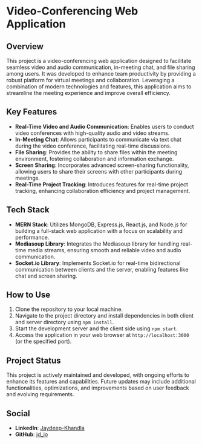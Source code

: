# Video-Conferencing Web Application

## Overview
This project is a video-conferencing web application designed to facilitate seamless video and audio communication, in-meeting chat, and file sharing among users. It was developed to enhance team productivity by providing a robust platform for virtual meetings and collaboration. Leveraging a combination of modern technologies and features, this application aims to streamline the meeting experience and improve overall efficiency.

## Key Features
- **Real-Time Video and Audio Communication**: Enables users to conduct video conferences with high-quality audio and video streams.
- **In-Meeting Chat**: Allows participants to communicate via text chat during the video conference, facilitating real-time discussions.
- **File Sharing**: Provides the ability to share files within the meeting environment, fostering collaboration and information exchange.
- **Screen Sharing**: Incorporates advanced screen-sharing functionality, allowing users to share their screens with other participants during meetings.
- **Real-Time Project Tracking**: Introduces features for real-time project tracking, enhancing collaboration efficiency and project management.
  
## Tech Stack
- **MERN Stack**: Utilizes MongoDB, Express.js, React.js, and Node.js for building a full-stack web application with a focus on scalability and performance.
- **Mediasoup Library**: Integrates the Mediasoup library for handling real-time media streams, ensuring smooth and reliable video and audio communication.
- **Socket.io Library**: Implements Socket.io for real-time bidirectional communication between clients and the server, enabling features like chat and screen sharing.
  
## How to Use
1. Clone the repository to your local machine.
2. Navigate to the project directory and install dependencies in both client and server directory using `npm install`.
3. Start the development server and the client side using `npm start`.
4. Access the application in your web browser at `http://localhost:3000` (or the specified port).
  
## Project Status
This project is actively maintained and developed, with ongoing efforts to enhance its features and capabilities. Future updates may include additional functionalities, optimizations, and improvements based on user feedback and evolving requirements.

## Social
- **LinkedIn**: [Jaydeep-Khandla](https://www.linkedin.com/in/jaydeep-khandla)
- **GitHub**: [jd_io](https://leetcode.com/u/jd_io/)
